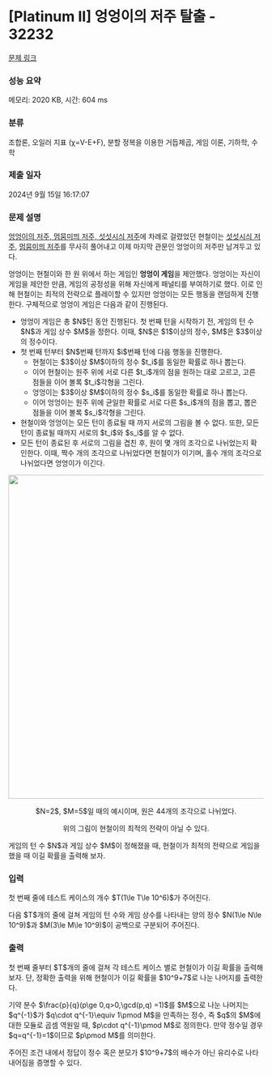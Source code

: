 # [Platinum II] 엉엉이의 저주 탈출 - 32232 

[문제 링크](https://www.acmicpc.net/problem/32232) 

### 성능 요약

메모리: 2020 KB, 시간: 604 ms

### 분류

조합론, 오일러 지표 (χ=V-E+F), 분할 정복을 이용한 거듭제곱, 게임 이론, 기하학, 수학

### 제출 일자

2024년 9월 15일 16:17:07

### 문제 설명

<p><a href="/problem/27300">엉엉이의 저주, 멈뭄미믜 저주, 섯섯시싀 저주</a>에 차례로 걸렸었던 현철이는 <a href="/problem/28696">섯섯시싀 저주</a>, <a href="/problem/31536">멈뭄미믜 저주</a>를 무사히 풀어내고 이제 마지막 관문인 엉엉이의 저주만 남겨두고 있다.</p>

<p>엉엉이는 현철이와 한 원 위에서 하는 게임인 <strong>엉엉이 게임</strong>을 제안했다. 엉엉이는 자신이 게임을 제안한 만큼, 게임의 공정성을 위해 자신에게 패널티를 부여하기로 했다. 이로 인해 현철이는 최적의 전략으로 플레이할 수 있지만 엉엉이는 모든 행동을 랜덤하게 진행한다. 구체적으로 엉엉이 게임은 다음과 같이 진행된다.</p>

<ul>
	<li>엉엉이 게임은 총 $N$턴 동안 진행된다. 첫 번째 턴을 시작하기 전, 게임의 턴 수 $N$과 게임 상수 $M$을 정한다. 이때, $N$은 $1$이상의 정수, $M$은 $3$이상의 정수이다.</li>
	<li>첫 번째 턴부터 $N$번째 턴까지 $i$번째 턴에 다음 행동을 진행한다.
	<ul>
		<li>현철이는 $3$이상 $M$이하의 정수 $t_i$를 동일한 확률로 하나 뽑는다.</li>
		<li>이어 현철이는 원주 위에 서로 다른 $t_i$개의 점을 원하는 대로 고르고, 고른 점들을 이어 볼록 $t_i$각형을 그린다.</li>
		<li>엉엉이는 $3$이상 $M$이하의 정수 $s_i$를 동일한 확률로 하나 뽑는다.</li>
		<li>이어 엉엉이는 원주 위에 균일한 확률로 서로 다른 $s_i$개의 점을 뽑고, 뽑은 점들을 이어 볼록 $s_i$각형을 그린다.</li>
	</ul>
	</li>
	<li>현철이와 엉엉이는 모든 턴이 종료될 때 까지 서로의 그림을 볼 수 없다. 또한, 모든 턴이 종료될 때까지 서로의 $t_i$와 $s_i$를 알 수 없다.</li>
	<li>모든 턴이 종료된 후 서로의 그림을 겹친 후, 원이 몇 개의 조각으로 나뉘었는지 확인한다. 이때, 짝수 개의 조각으로 나뉘었다면 현철이가 이기며, 홀수 개의 조각으로 나뉘었다면 엉엉이가 이긴다.</li>
</ul>

<p style="text-align: center;"><img alt="" src="" style="width: 640px; max-width: 100%;"></p>

<p style="text-align: center;">$N=2$, $M=5$일 때의 예시이며, 원은 44개의 조각으로 나뉘었다.</p>

<p style="text-align: center;">위의 그림이 현철이의 최적의 전략이 아닐 수 있다.</p>

<p>게임의 턴 수 $N$과 게임 상수 $M$이 정해졌을 때, 현철이가 최적의 전략으로 게임을 했을 때 이길 확률을 출력해 보자.</p>

### 입력 

 <p>첫 번째 줄에 테스트 케이스의 개수 $T(1\le T\le 10^6)$가 주어진다.</p>

<p>다음 $T$개의 줄에 걸쳐 게임의 턴 수와 게임 상수를 나타내는 양의 정수 $N(1\le N\le 10^9)$과 $M(3\le M\le 10^9)$이 공백으로 구분되어 주어진다.</p>

### 출력 

 <p>첫 번째 줄부터 $T$개의 줄에 걸쳐 각 테스트 케이스 별로 현철이가 이길 확률을 출력해보자. 단, 정확한 출력을 위해 현철이가 이길 확률을 $10^9+7$로 나눈 나머지를 출력한다.</p>

<p>기약 분수 $\frac{p}{q}(p\ge 0,q>0,\gcd(p,q) =1)$를 $M$으로 나눈 나머지는 $q^{-1}$가 $q\cdot q^{-1}\equiv 1\pmod M$을 만족하는 정수, 즉 $q$의 $M$에 대한 모듈로 곱셈 역원일 때, $p\cdot q^{-1}\pmod M$로 정의한다. 만약 정수일 경우 $q=q^{-1}=1$이므로 $p\pmod M$를 의미한다.</p>

<p>주어진 조건 내에서 정답이 정수 혹은 분모가 $10^9+7$의 배수가 아닌 유리수로 나타내어짐을 증명할 수 있다.</p>

